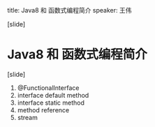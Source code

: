 
title: Java8 和 函数式编程简介
speaker: 王伟

[slide]

# Java8 和 函数式编程简介

[slide]
1. @FunctionalInterface
1. interface default method
2. interface static method
3. method reference
4. stream

